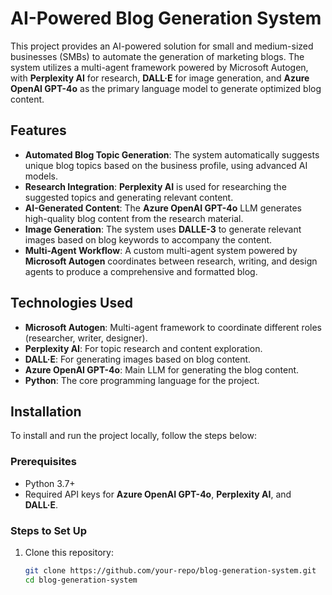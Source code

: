# AI-Powered Blog Generation System

This project provides an AI-powered solution for small and medium-sized businesses (SMBs) to automate the generation of marketing blogs. The system utilizes a multi-agent framework powered by Microsoft Autogen, with **Perplexity AI** for research, **DALL·E** for image generation, and **Azure OpenAI GPT-4o** as the primary language model to generate optimized blog content.

## Features

- **Automated Blog Topic Generation**: The system automatically suggests unique blog topics based on the business profile, using advanced AI models.
- **Research Integration**: **Perplexity AI** is used for researching the suggested topics and generating relevant content.
- **AI-Generated Content**: The **Azure OpenAI GPT-4o** LLM generates high-quality blog content from the research material.
- **Image Generation**: The system uses **DALLE-3** to generate relevant images based on blog keywords to accompany the content.
- **Multi-Agent Workflow**: A custom multi-agent system powered by **Microsoft Autogen** coordinates between research, writing, and design agents to produce a comprehensive and formatted blog.

## Technologies Used

- **Microsoft Autogen**: Multi-agent framework to coordinate different roles (researcher, writer, designer).
- **Perplexity AI**: For topic research and content exploration.
- **DALL·E**: For generating images based on blog content.
- **Azure OpenAI GPT-4o**: Main LLM for generating the blog content.
- **Python**: The core programming language for the project.

## Installation

To install and run the project locally, follow the steps below:

### Prerequisites

- Python 3.7+
- Required API keys for **Azure OpenAI GPT-4o**, **Perplexity AI**, and **DALL·E**.

### Steps to Set Up

1. Clone this repository:
   ```bash
   git clone https://github.com/your-repo/blog-generation-system.git
   cd blog-generation-system
